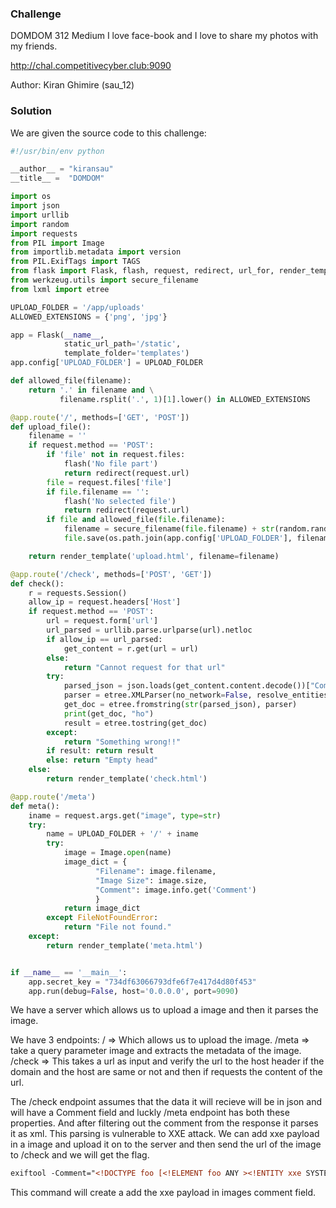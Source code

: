 ### Challenge ###
DOMDOM
312
Medium
I love face-book and I love to share my photos with my friends.

http://chal.competitivecyber.club:9090

Author: Kiran Ghimire (sau_12)

### Solution ###

We are given the source code to this challenge:
```python
#!/usr/bin/env python

__author__ = "kiransau"
__title__ =  "DOMDOM"

import os
import json
import urllib
import random
import requests
from PIL import Image
from importlib.metadata import version
from PIL.ExifTags import TAGS
from flask import Flask, flash, request, redirect, url_for, render_template
from werkzeug.utils import secure_filename
from lxml import etree

UPLOAD_FOLDER = '/app/uploads'
ALLOWED_EXTENSIONS = {'png', 'jpg'}

app = Flask(__name__,
            static_url_path='/static', 
            template_folder='templates')
app.config['UPLOAD_FOLDER'] = UPLOAD_FOLDER

def allowed_file(filename):
    return '.' in filename and \
           filename.rsplit('.', 1)[1].lower() in ALLOWED_EXTENSIONS

@app.route('/', methods=['GET', 'POST'])
def upload_file():
    filename = ''
    if request.method == 'POST':
        if 'file' not in request.files:
            flash('No file part')
            return redirect(request.url)
        file = request.files['file']
        if file.filename == '':
            flash('No selected file')
            return redirect(request.url)
        if file and allowed_file(file.filename):
            filename = secure_filename(file.filename) + str(random.randrange(10000, 90000))
            file.save(os.path.join(app.config['UPLOAD_FOLDER'], filename))

    return render_template('upload.html', filename=filename)

@app.route('/check', methods=['POST', 'GET'])
def check():
    r = requests.Session()
    allow_ip = request.headers['Host']
    if request.method == 'POST':
        url = request.form['url']
        url_parsed = urllib.parse.urlparse(url).netloc 
        if allow_ip == url_parsed:
            get_content = r.get(url = url)
        else:
            return "Cannot request for that url"
        try:
            parsed_json = json.loads(get_content.content.decode())["Comment"]
            parser = etree.XMLParser(no_network=False, resolve_entities=True)
            get_doc = etree.fromstring(str(parsed_json), parser)
            print(get_doc, "ho")
            result = etree.tostring(get_doc)
        except:
            return "Something wrong!!"
        if result: return result
        else: return "Empty head"
    else:
        return render_template('check.html') 

@app.route('/meta')
def meta():
    iname = request.args.get("image", type=str)
    try:
        name = UPLOAD_FOLDER + '/' + iname
        try:
            image = Image.open(name)
            image_dict = {
                   "Filename": image.filename,
                   "Image Size": image.size,
                   "Comment": image.info.get('Comment')
                   }
            return image_dict
        except FileNotFoundError:
            return "File not found."
    except:
        return render_template('meta.html')


if __name__ == '__main__':
    app.secret_key = "734df63066793dfe6f7e417d4d80f453"
    app.run(debug=False, host='0.0.0.0', port=9090)
```
We have a server which allows us to upload a image and then it parses the image.

We have 3 endpoints:
  / => Which allows us to upload the image.
  /meta => take a query parameter image and extracts the metadata of the image.
  /check => This takes a url as input and verify the url to the host header if the domain and the host are same or not and then if requests the content of the url.

The /check endpoint assumes that the data it will recieve will be in json and will have a Comment field and luckly /meta endpoint has both these properties.
And after filtering out the comment from the response it parses it as xml. This parsing is vulnerable to XXE attack.
We can add xxe payload in a image and upload it on to the server and then send the url of the image to /check and we will get the flag.
```xml
exiftool -Comment="<!DOCTYPE foo [<!ELEMENT foo ANY ><!ENTITY xxe SYSTEM \"file:///etc/passwd\" >]><foo>&xxe;</foo>" image.png
```
This command will create a add the xxe payload in images comment field.
